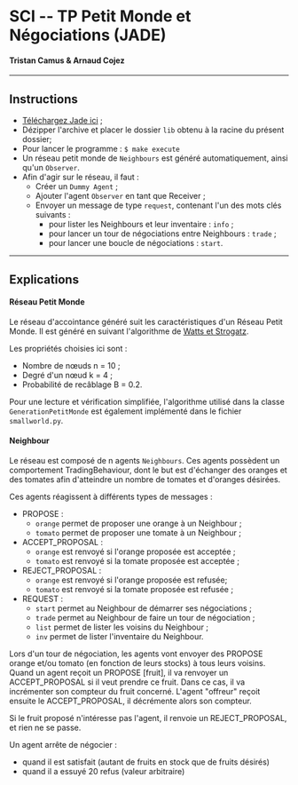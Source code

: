 # SCI -- TP Petit Monde et Négociations (JADE)
#### Tristan Camus & Arnaud Cojez

________________
## Instructions
* [Téléchargez Jade ici](http://jade.tilab.com/dl.php?file=JADE-bin-4.4.0.zip) ;
* Dézipper l'archive et placer le dossier ```lib``` obtenu à la racine du présent dossier;
* Pour lancer le programme : ```$ make execute```
* Un réseau petit monde de ```Neighbours``` est généré automatiquement, ainsi qu'un ```Observer```.
* Afin d'agir sur le réseau, il faut :
  * Créer un ```Dummy Agent``` ;
  * Ajouter l'agent ```Observer``` en tant que Receiver ;
  * Envoyer un message de type ```request```, contenant l'un des mots clés suivants :
    * pour lister les Neighbours et leur inventaire : ```info``` ;
    * pour lancer un tour de négociations entre Neighbours : ```trade``` ;
    * pour lancer une boucle de négociations : ```start```.


________________
## Explications

#### Réseau Petit Monde

Le réseau d'accointance généré suit les caractéristiques d'un Réseau Petit Monde.
Il est généré en suivant l'algorithme de [Watts et Strogatz](https://en.wikipedia.org/wiki/Watts_and_Strogatz_model#Algorithm).

Les propriétés choisies ici sont :
  * Nombre de nœuds n = 10 ;
  * Degré d'un nœud k = 4 ;
  * Probabilité de recâblage B = 0.2.

Pour une lecture et vérification simplifiée, l'algorithme utilisé dans la classe ```GenerationPetitMonde``` est également implémenté dans le fichier ```smallworld.py```.

#### Neighbour

Le réseau est composé de n agents ```Neighbours```. Ces agents possèdent un comportement TradingBehaviour, dont le but est d'échanger des oranges et des tomates afin d'atteindre un nombre de tomates et d'oranges désirées.

Ces agents réagissent à différents types de messages :
  * PROPOSE :
    * ```orange``` permet de proposer une orange à un Neighbour ;
    * ```tomato``` permet de proposer une tomate à un Neighbour ;
  * ACCEPT_PROPOSAL :
    * ```orange``` est renvoyé si l'orange proposée est acceptée ;
    * ```tomato``` est renvoyé si la tomate proposée est acceptée ;
  * REJECT_PROPOSAL :
    * ```orange```  est renvoyé si l'orange proposée est refusée;
    * ```tomato```  est renvoyé si la tomate proposée est refusée ;
  * REQUEST :
    * ```start``` permet au Neighbour de démarrer ses négociations ;
    * ```trade``` permet au Neighbour de faire un tour de négociation ;
    * ```list``` permet de lister les voisins du Neighbour ;
    * ```inv``` permet de lister l'inventaire du Neighbour.

Lors d'un tour de négociation, les agents vont envoyer des PROPOSE orange et/ou tomato (en fonction de leurs stocks) à tous leurs voisins.
Quand un agent reçoit un PROPOSE [fruit], il va renvoyer un ACCEPT_PROPOSAL si il veut prendre ce fruit. Dans ce cas, il va incrémenter son compteur du fruit concerné.
L'agent "offreur" reçoit ensuite le ACCEPT_PROPOSAL, il décrémente alors son compteur.

Si le fruit proposé n'intéresse pas l'agent, il renvoie un REJECT_PROPOSAL, et rien ne se passe.

Un agent arrête de négocier :
* quand il est satisfait (autant de fruits en stock que de fruits désirés)
* quand il a essuyé 20 refus (valeur arbitraire)
